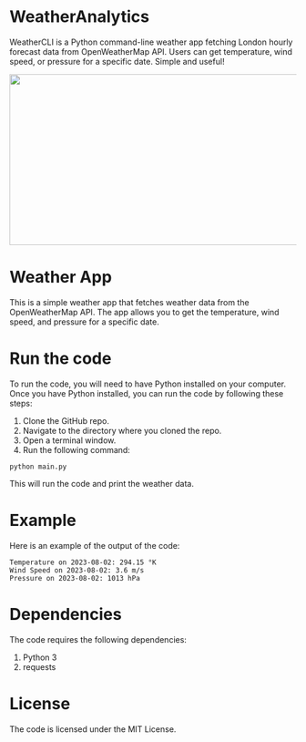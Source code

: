 # WeatherAnalytics
WeatherCLI is a Python command-line weather app fetching London hourly forecast data from OpenWeatherMap API. Users can get temperature, wind speed, or pressure for a specific date. Simple and useful!

<img src="https://github.com/mithuvasan/WeatherAnalytics/assets/109497436/5e739cdc-b8a4-403a-8793-b941cfe23c5a" width="600" height="300">

# Weather App
This is a simple weather app that fetches weather data from the OpenWeatherMap API. The app allows you to get the temperature, wind speed, and pressure for a specific date.

# Run the code
To run the code, you will need to have Python installed on your computer. Once you have Python installed, you can run the code by following these steps:

1. Clone the GitHub repo.
2. Navigate to the directory where you cloned the repo.
3. Open a terminal window.
4. Run the following command:
```
python main.py
```
This will run the code and print the weather data.

# Example
Here is an example of the output of the code:

```
Temperature on 2023-08-02: 294.15 °K
Wind Speed on 2023-08-02: 3.6 m/s
Pressure on 2023-08-02: 1013 hPa
```

# Dependencies
The code requires the following dependencies:

1. Python 3
2. requests

# License
The code is licensed under the MIT License.
